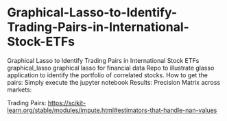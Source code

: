 # Graphical-Lasso-to-Identify-Trading-Pairs-in-International-Stock-ETFs
Graphical Lasso to Identify Trading Pairs in International Stock ETFs
graphical_lasso
graphical lasso for financial data Repo to illustrate glasso application to identify the portfolio of correlated stocks.
How to get the pairs:
Simply execute the jupyter notebook
Results:
Precision Matrix across markets:
 
Trading Pairs:
https://scikit-learn.org/stable/modules/impute.html#estimators-that-handle-nan-values
